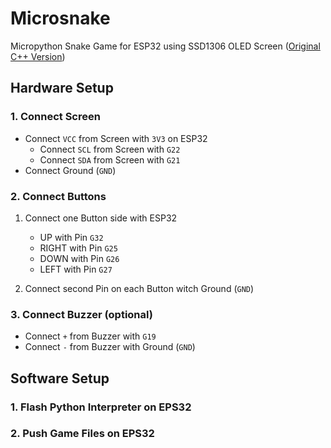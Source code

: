 # Microsnake
Micropython Snake Game for ESP32 using SSD1306 OLED Screen ([Original C++ Version](https://wokwi.com/projects/296135008348799496))

## Hardware Setup

### 1. Connect Screen
- Connect `VCC` from Screen with `3V3` on ESP32
  - Connect `SCL` from Screen with `G22`
  - Connect `SDA` from Screen with `G21`
- Connect Ground (`GND`)

### 2. Connect Buttons

1. Connect one Button side with ESP32
   - UP with Pin `G32`
   - RIGHT with Pin `G25`
   - DOWN with Pin `G26`
   - LEFT with Pin `G27`


2. Connect second Pin on each Button witch Ground (`GND`)


### 3. Connect Buzzer (optional)

- Connect `+` from Buzzer with `G19`
- Connect `-` from Buzzer with Ground (`GND`)

## Software Setup

### 1. Flash Python Interpreter on EPS32


### 2. Push Game Files on EPS32
